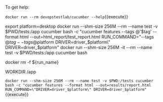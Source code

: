 To get help:

`docker run --rm devopstestlab/cucumber --help`{{execute}}

export platform=desktop
docker run --shm-size 256M --rm --name test -v $PWD/tests:/app cucumber bash -c "cucumber features --tags @'$tag' --format html --out=html_report/test_report.html RUN_COMMAND=\"--tags @$tag --tags @$platform DRIVER=driver_$platform\" DRIVER=driver_$platform"
docker run --shm-size 256M -it --rm --name test -v $PWD/tests:/app cucumber bash

docker rm -f ${run_name}

WORKDIR /app

`docker run --shm-size 256M --rm --name test -v $PWD:/tests cucumber bash -c "cucumber features --format html --out=results/report.html RUN_COMMAND=\"DRIVER=driver_$platform\" DRIVER=driver_$platform"`{{execute}}
